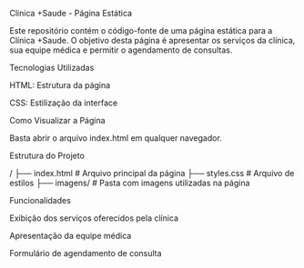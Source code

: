 Clínica +Saude - Página Estática

Este repositório contém o código-fonte de uma página estática para a Clínica +Saude. O objetivo desta página é apresentar os serviços da clínica, sua equipe médica e permitir o agendamento de consultas.

Tecnologias Utilizadas

HTML: Estrutura da página

CSS: Estilização da interface

Como Visualizar a Página

Basta abrir o arquivo index.html em qualquer navegador.

Estrutura do Projeto

/
├── index.html   # Arquivo principal da página
├── styles.css   # Arquivo de estilos
├── imagens/     # Pasta com imagens utilizadas na página

Funcionalidades

Exibição dos serviços oferecidos pela clínica

Apresentação da equipe médica

Formulário de agendamento de consulta
